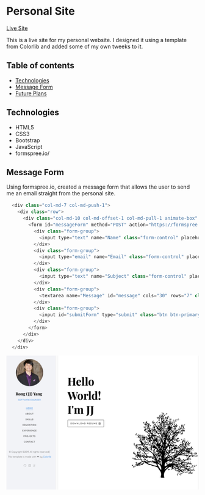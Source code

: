 # Personal Site

[Live Site](https://www.jjyang.me)

This is a live site for my personal website. I designed it using a template from Colorlib and added some of my own tweeks to it.

## Table of contents
* [Technologies](#technologies)
* [Message Form](#coin-chart-creation)
* [Future Plans](#future-plans)

## Technologies

* HTML5
* CSS3
* Bootstrap
* JavaScript
* formspree.io/

## Message Form

Using formspree.io, created a message form that allows the user to send me an email straight from the personal site.

```javascript
  <div class="col-md-7 col-md-push-1">
    <div class="row">
      <div class="col-md-10 col-md-offset-1 col-md-pull-1 animate-box" data-animate-effect="fadeInRight">
        <form id="messageForm" method="POST" action="https://formspree.io/rongyang610@gmail.com" target="_blank" onsubmit="this.submit(); this.reset(); return false;">
          <div class="form-group">
            <input type="text" name="Name" class="form-control" placeholder="* Name" required>
          </div>
          <div class="form-group">
            <input type="email" name="Email" class="form-control" placeholder="* Email" required>
          </div>
          <div class="form-group">
            <input type="text" name="Subject" class="form-control" placeholder="Subject">
          </div>
          <div class="form-group">
            <textarea name="Message" id="message" cols="30" rows="7" class="form-control" placeholder="* Message" required></textarea>
          </div>
          <div class="form-group">
            <input id="submitForm" type="submit" class="btn btn-primary btn-send-message" value="Send Message">
          </div>
        </form>
      </div>
    </div>
  </div>
```

![Display](/images/personal.png)